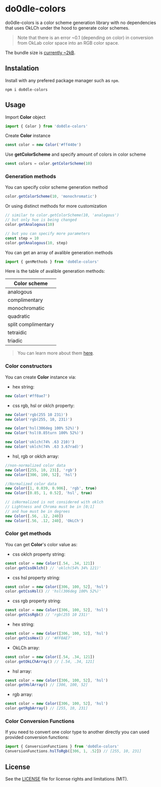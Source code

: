 # do0dle-colors

do0dle-colors is a color scheme generation library with no dependencies that uses OkLCh under the hood to generate color schemes.

> Note that there is an error ~0.1 (depending on color) in conversion from OkLab color space into an RGB color space.

The bundle size is [currently ~2kB](https://bundlephobia.com/package/do0dle-colors).

## Instalation

Install with any prefered package manager such as `npm`.

`npm i do0dle-colors`

## Usage

Import **Color** object
```js
import { Color } from 'do0dle-colors'
```
Create **Color** instance
```js 
const color = new Color('#ff440e')
```
Use **getColorScheme** and specify amount of colors in color scheme
```js
const colors = color.getColorScheme(10)
```

### Generation methods

You can specify color scheme generation method
```js
color.getColorScheme(10, 'monochromatic')
```
Or using distinct methods for more customization
```js
// similar to color.getColorScheme(10, 'analogous')
// but only hue is being changed 
color.getAnalogous(10) 

// but you can specify more parameters
const step = 10
color.getAnalogous(10, step) 
``` 
You can get an array of avalible generation methods
```js
import { genMethods } from 'do0dle-colors'
```

Here is the table of avalible generation methods:

|    Color scheme     |
|---------------------|
|     analogous       |
|    complimentary    |
|    monochromatic    |
|      quadratic      |
| split complimentary |
|      tetraidic      |
|       triadic       |

>You can learn more about them [here](https://en.wikipedia.org/wiki/Color_scheme).

### Color constructors

You can create **Color** instance via:

* hex string: 
```js
new Color('#ff0ae7')
```
* css rgb, hsl or oklch property:
```js
new Color('rgb(255 10 231)')
new Color('rgb(255, 10, 231)')

new Color('hsl(306deg 100% 52%)')
new Color('hsl(0.85turn 100% 52%)')

new Color('oklch(74% .63 210)')
new Color('oklch(74% .63 3.67rad)')
```
* hsl, rgb or oklch array:
```js
//non-normalized color data
new Color([255, 10, 231], 'rgb')
new Color([306, 100, 52], 'hsl')

//Normalized color data
new Color([1, 0.039, 0.906], 'rgb', true)
new Color([0.85, 1, 0.52], 'hsl', true)

// isNormalized is not considered with oklch
// Lightness and Chroma must be in [0;1] 
// and hue must be in degrees
new Color([.56, .12, 240])  
new Color([.56, .12, 240], 'OkLCh')  
```

### Color get methods 

You can get **Color**'s color value as:

* css oklch property string:
```js
const color = new Color([.54, .34, 121])
color.getCssOklch() // 'oklch(54% 34% 121)'
```
* css hsl property string:
```js
const color = new Color([306, 100, 52], 'hsl')
color.getCssHsl() // 'hsl(306deg 100% 52%)'
```
* css rgb property string:
```js
const color = new Color([306, 100, 52], 'hsl')
color.getCssRgb() // 'rgb(255 10 231)'
```
* hex string:
```js
const color = new Color([306, 100, 52], 'hsl')
color.getCssHex() // '#FF0AE7'
```
* OkLCh array:
```js
const color = new Color([.54, .34, 121])
color.getOkLChArray() // [.54, .34, 121]
```
* hsl array:
```js
const color = new Color([306, 100, 52], 'hsl')
color.getHslArray() // [306, 100, 52]
```
* rgb array:
```js
const color = new Color([306, 100, 52], 'hsl')
color.getRgbArray() // [255, 10, 231]
```

### Color Conversion Functions

If you need to convert one color type to another directly you can used provided conversion functions:
```ts
import { ConversionFunctions } from 'do0dle-colors'
ConversionFunctions.hslToRgb([306, 1, .52]) // [255, 10, 231]
```
## License

See the [LICENSE](https://github.com/do0dleman/do0dle-colors/blob/master/LICENSE.md) file for license rights and limitations (MIT).
